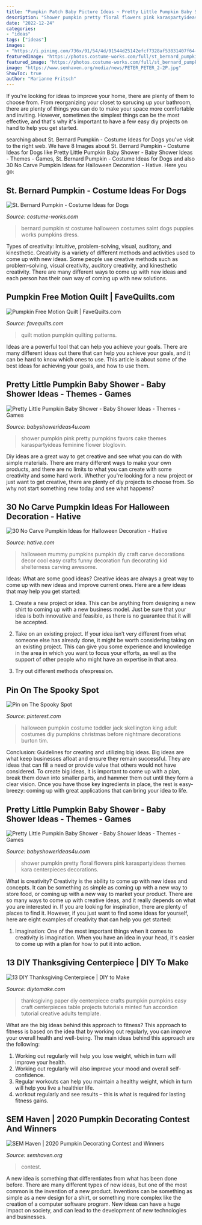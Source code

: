 ```yaml
---
title: "Pumpkin Patch Baby Picture Ideas ~ Pretty Little Pumpkin Baby Shower"
description: "Shower pumpkin pretty floral flowers pink karaspartyideas themes kara centerpieces decorations"
date: "2022-12-24"
categories:
- "ideas"
tags: ["ideas"]
images:
- "https://i.pinimg.com/736x/91/54/4d/91544d25142efcf7328af53831407f64--toddler-halloween-costumes-halloween-fun.jpg"
featuredImage: "https://photos.costume-works.com/full/st_bernard_pumpkin.jpg"
featured_image: "https://photos.costume-works.com/full/st_bernard_pumpkin.jpg"
image: "https://www.semhaven.org/media/news/PETER_PETER_2-2P.jpg"
ShowToc: true
author: "Marianne Fritsch"
---
```



If you're looking for ideas to improve your home, there are plenty of them to choose from. From reorganizing your closet to sprucing up your bathroom, there are plenty of things you can do to make your space more comfortable and inviting. However, sometimes the simplest things can be the most effective, and that's why it's important to have a few easy diy projects on hand to help you get started.

	

		
searching about St. Bernard Pumpkin - Costume Ideas for Dogs you've visit to the right web. We have 8 Images about St. Bernard Pumpkin - Costume Ideas for Dogs like Pretty Little Pumpkin Baby Shower - Baby Shower Ideas - Themes - Games, St. Bernard Pumpkin - Costume Ideas for Dogs and also 30 No Carve Pumpkin Ideas for Halloween Decoration - Hative. Here you go:
		
    
## St. Bernard Pumpkin - Costume Ideas For Dogs

<img loading=lazy src="https://photos.costume-works.com/full/st_bernard_pumpkin.jpg" onerror="this.onerror=null;this.src='https://tse3.mm.bing.net/th?id=OIP.j0XVCoXyObdlVuQ1L20XiQHaL9&amp;pid=15.1';" alt="St. Bernard Pumpkin - Costume Ideas for Dogs">

_Source: costume-works.com_

>bernard pumpkin st costume halloween costumes saint dogs puppies works pumpkins dress. 

	

Types of creativity: Intuitive, problem-solving, visual, auditory, and kinesthetic.
Creativity is a variety of different methods and activities used to come up with new ideas. Some people use creative methods such as problem-solving, visual creativity, auditory creativity, and kinesthetic creativity. There are many different ways to come up with new ideas and each person has their own way of coming up with new solutions.

    
## Pumpkin Free Motion Quilt | FaveQuilts.com

<img loading=lazy src="http://irepo.primecp.com/2015/07/229352/Pumpkin-Free-Motion-Quilt_Large600_ID-1102490.jpg?v=1102490" onerror="this.onerror=null;this.src='https://tse3.mm.bing.net/th?id=OIP.b8N6rtOi5ERRi2sDeU2ozQHaLU&amp;pid=15.1';" alt="Pumpkin Free Motion Quilt | FaveQuilts.com">

_Source: favequilts.com_

>quilt motion pumpkin quilting patterns. 

	

Ideas are a powerful tool that can help you achieve your goals. There are many different ideas out there that can help you achieve your goals, and it can be hard to know which ones to use. This article is about some of the best ideas for achieving your goals, and how to use them.

    
## Pretty Little Pumpkin Baby Shower - Baby Shower Ideas - Themes - Games

<img loading=lazy src="http://www.babyshowerideas4u.com/wp-content/uploads/2018/03/Pretty-Little-Pumpkin-Baby-Shower-Mini-Pumpkins.jpg" onerror="this.onerror=null;this.src='https://tse4.mm.bing.net/th?id=OIP.e-PMDgFD_slLe4NRtMLTSgHaLG&amp;pid=15.1';" alt="Pretty Little Pumpkin Baby Shower - Baby Shower Ideas - Themes - Games">

_Source: babyshowerideas4u.com_

>shower pumpkin pink pretty pumpkins favors cake themes karaspartyideas feminine flower bloglovin. 

	

Diy ideas are a great way to get creative and see what you can do with simple materials. There are many different ways to make your own products, and there are no limits to what you can create with some creativity and some hard work. Whether you're looking for a new project or just want to get creative, there are plenty of diy projects to choose from. So why not start something new today and see what happens?

    
## 30 No Carve Pumpkin Ideas For Halloween Decoration - Hative

<img loading=lazy src="https://hative.com/wp-content/uploads/2014/10/no-carve-pumpkin-ideas/2-mummy-pumpkin.jpg" onerror="this.onerror=null;this.src='https://tse3.mm.bing.net/th?id=OIP.XxVwlBWI4zRnADfGqVzCgwHaLG&amp;pid=15.1';" alt="30 No Carve Pumpkin Ideas for Halloween Decoration - Hative">

_Source: hative.com_

>halloween mummy pumpkins pumpkin diy craft carve decorations decor cool easy crafts funny decoration fun decorating kid shelterness carving awesome. 

	

Ideas: What are some good ideas?
Creative ideas are always a great way to come up with new ideas and improve current ones. Here are a few ideas that may help you get started:
1. Create a new project or idea. This can be anything from designing a new shirt to coming up with a new business model. Just be sure that your idea is both innovative and feasible, as there is no guarantee that it will be accepted.

2. Take on an existing project. If your idea isn’t very different from what someone else has already done, it might be worth considering taking on an existing project. This can give you some experience and knowledge in the area in which you want to focus your efforts, as well as the support of other people who might have an expertise in that area.

3. Try out different methods ofexpression.

    
## Pin On The Spooky Spot

<img loading=lazy src="https://i.pinimg.com/736x/91/54/4d/91544d25142efcf7328af53831407f64--toddler-halloween-costumes-halloween-fun.jpg" onerror="this.onerror=null;this.src='https://tse3.mm.bing.net/th?id=OIP.4M2iFVhQf03WM726y6fnrQHaJ3&amp;pid=15.1';" alt="Pin on The Spooky Spot">

_Source: pinterest.com_

>halloween pumpkin costume toddler jack skellington king adult costumes diy pumpkins christmas before nightmare decorations burton tim. 

	

Conclusion: Guidelines for creating and utilizing big ideas.
Big ideas are what keep businesses afloat and ensure they remain successful. They are ideas that can fill a need or provide value that others would not have considered. To create big ideas, it is important to come up with a plan, break them down into smaller parts, and hammer them out until they form a clear vision. Once you have those key ingredients in place, the rest is easy- breezy: coming up with great applications that can bring your idea to life.

    
## Pretty Little Pumpkin Baby Shower - Baby Shower Ideas - Themes - Games

<img loading=lazy src="http://www.babyshowerideas4u.com/wp-content/uploads/2018/03/Pretty-Little-Pumpkin-Baby-Shower-Light-Flowers.jpg" onerror="this.onerror=null;this.src='https://tse2.mm.bing.net/th?id=OIP.sqdlBjYD4nTrI9HDRVq2agHaJ3&amp;pid=15.1';" alt="Pretty Little Pumpkin Baby Shower - Baby Shower Ideas - Themes - Games">

_Source: babyshowerideas4u.com_

>shower pumpkin pretty floral flowers pink karaspartyideas themes kara centerpieces decorations. 

	

What is creativity?
Creativity is the ability to come up with new ideas and concepts. It can be something as simple as coming up with a new way to store food, or coming up with a new way to market your product. There are so many ways to come up with creative ideas, and it really depends on what you are interested in. If you are looking for inspiration, there are plenty of places to find it. However, if you just want to find some ideas for yourself, here are eight examples of creativity that can help you get started: 
1) Imagination: One of the most important things when it comes to creativity is imagination. When you have an idea in your head, it's easier to come up with a plan for how to put it into action.

    
## 13 DIY Thanksgiving Centerpiece | DIY To Make

<img loading=lazy src="http://www.diytomake.com/wp-content/uploads/2015/11/paper-Pumpkin-Centerpiece-DIY.jpg" onerror="this.onerror=null;this.src='https://tse1.mm.bing.net/th?id=OIP.CzE16smfJlePxqmQbecGywHaLH&amp;pid=15.1';" alt="13 DIY Thanksgiving Centerpiece | DIY to Make">

_Source: diytomake.com_

>thanksgiving paper diy centerpiece crafts pumpkin pumpkins easy craft centerpieces table projects tutorials minted fun accordion tutorial creative adults template. 

	

What are the big ideas behind this approach to fitness?
This approach to fitness is based on the idea that by working out regularly, you can improve your overall health and well-being. The main ideas behind this approach are the following: 
1) Working out regularly will help you lose weight, which in turn will improve your health. 
2) Working out regularly will also improve your mood and overall self-confidence. 
3) Regular workouts can help you maintain a healthy weight, which in turn will help you live a healthier life. 
4) workout regularly and see results – this is what is required for lasting fitness gains.

    
## SEM Haven | 2020 Pumpkin Decorating Contest And Winners

<img loading=lazy src="https://www.semhaven.org/media/news/PETER_PETER_2-2P.jpg" onerror="this.onerror=null;this.src='https://tse3.mm.bing.net/th?id=OIP.A-RRIdxtlpnr2jEzQd7puQHaLL&amp;pid=15.1';" alt="SEM Haven | 2020 Pumpkin Decorating Contest and Winners">

_Source: semhaven.org_

>contest. 

	

A new idea is something that differentiates from what has been done before. There are many different types of new ideas, but one of the most common is the invention of a new product. Inventions can be something as simple as a new design for a shirt, or something more complex like the creation of a computer software program. New ideas can have a huge impact on society, and can lead to the development of new technologies and businesses.


